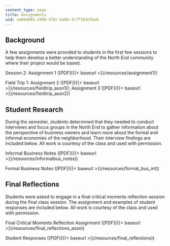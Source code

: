 ```yaml
---
content_type: page
title: Assignments
uid: aa84dd92-2948-d7dc-ba6b-3c7f163efba9
---
```


Background
----------

A few assignments were provided to students in the first few sessions to help them develop a better understanding of the North End community where their project would be based.

Session 2: Assignment 1 ([PDF]({{< baseurl >}}/resources/assignment1))

Field Trip 1: Assignment 2 ([PDF]({{< baseurl >}}/resources/fieldtrip_assn1)); Assignment 3 ([PDF]({{< baseurl >}}/resources/fieldtrip_assn2))

Student Research
----------------

During the semester, students determined that they needed to conduct interviews and focus groups in the North End to gather information about the perspective of business owners and learn more about the formal and informal economies of the neighborhood. Their interview findings are included below. All work is courtesy of the class and used with permission.

Informal Business Notes ([PDF]({{< baseurl >}}/resources/informalbus_notes))

Formal Business Notes ([PDF]({{< baseurl >}}/resources/formal_bus_int))

Final Reflections
-----------------

Students were asked to engage in a final critical moments reflection session during the final class session. The assignment and examples of student responses are included below. All work is courtesy of the class and used with permission.

Final Critical Moments Reflection Assignment ([PDF]({{< baseurl >}}/resources/final_reflections_assn))

Student Responses ([PDF]({{< baseurl >}}/resources/final_reflections))